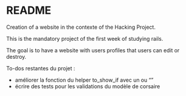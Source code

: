# README

Creation of a website in the contexte of the Hacking Project.

This is the mandatory project of the first week of studying rails.

The goal is to have a website with users profiles that users can edit or destroy.

To-dos restantes du projet :
- améliorer la fonction du helper to_show_if avec un ou “”
- écrire des tests pour les validations du modèle de corsaire
